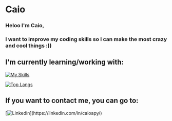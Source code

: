 # Caio
### Heloo I'm Caio,
### I want to improve my coding skills so I can make the most crazy and cool things :))

##  I'm currently learning/working with:
[![My Skills](https://skillicons.dev/icons?i=py,cpp,java,html,css,js,react,azure,mysql,git)](https://skillicons.dev)

[![Top Langs](https://github-readme-stats.vercel.app/api/top-langs/?username=CaioaPy&layout=compact&theme=date_night)](https://github.com/anuraghazra/github-readme-stats)


##  If you want to contact me, you can go to:
[![Linkedin](https://skillicons.dev/icons?i=linkedin,)](https://linkedin.com/in/caioapy/)
